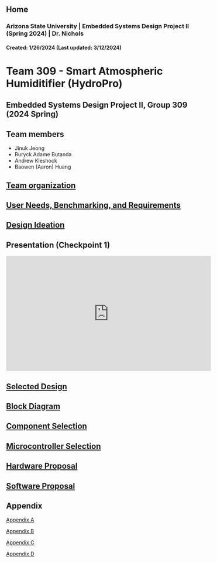 Home
---
### Arizona State University | Embedded Systems Design Project II (Spring 2024) | Dr. Nichols
#### Created: 1/26/2024 (Last updated: 3/12/2024)

# Team 309 - Smart Atmospheric Humiditifier (HydroPro)

## Embedded Systems Design Project II, Group 309 (2024 Spring) 



## Team members 

* Jinuk Jeong
* Ruryck Adame Butanda
* Andrew Kleshock
* Baowen (Aaron) Huang




## [Team organization](/Team_Organization.md)




## [User Needs, Benchmarking, and Requirements](/User_needs_Benchmarking_Requirements.md)





## [Design Ideation](/Design_Ideation.md)


## Presentation (Checkpoint 1)


<iframe width="560" height="315" src="https://www.youtube.com/embed/tRtqgoy4ZYQ?si=hRInnPfIJlFhpfWV" title="YouTube video player" frameborder="0" allow="accelerometer; autoplay; clipboard-write; encrypted-media; gyroscope; picture-in-picture; web-share" allowfullscreen></iframe>




## [Selected Design](/Selected_Design.md)




## [Block Diagram](/Block_Diagram.md)




## [Component Selection](/Component_Selection.md)




## [Microcontroller Selection](/Microcontroller_Selection.md)




## [Hardware Proposal](/Hardware_Proposal.md)


## [Software Proposal](/Software_Proposal.md)

## Appendix

[Appendix A](/Appendix_A.md)

[Appendix B](/Appendix_B.md)

[Appendix C](/Appendix_C.md)

[Appendix D](/Appendix_D.md)

